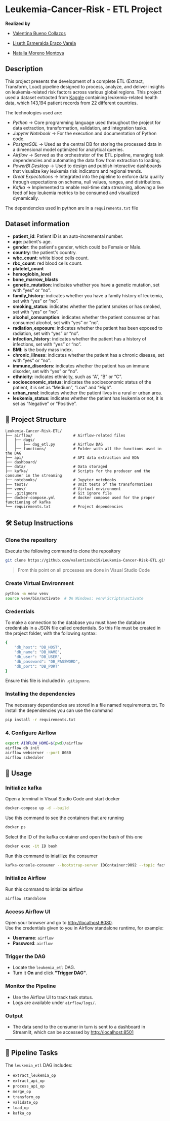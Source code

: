 # Leukemia-Cancer-Risk - ETL Project

**Realized by**
* [Valentina Bueno Collazos](https://github.com/valentinabc19)

* [Liseth Esmeralda Erazo Varela](https://github.com/memerazo)

* [Natalia Moreno Montoya](https://github.com/natam226)

## Description

This project presents the development of a complete ETL (Extract, Transform, Load) pipeline designed to process, analyze, and deliver insights on leukemia-related risk factors across various global regions. This project used a dataset extracted from [Kaggle](https://www.kaggle.com/datasets/ankushpanday1/leukemia-cancer-risk-prediction-dataset?resource=download) containing leukemia-related health data, which 143,194 patient records from 22 different countries.

The technologies used are:

- *Python* → Core programming language used throughout the project for data extraction, transformation, validation, and integration tasks.
- *Jupyter Notebook* → For the execution and documentation of Python code.
- *PostgreSQL* → Used as the central DB for storing the processed data in a dimensional model optimized for analytical queries.
- *Airflow* → Served as the orchestrator of the ETL pipeline, managing task dependencies and automating the data flow from extraction to loading.
- *PowerBI Desktop* → Used to design and publish interactive dashboards that visualize key leukemia risk indicators and regional trends.
- *Great Expectations* → Integrated into the pipeline to enforce data quality through expectations on schema, null values, ranges, and distributions.
- *Kafka* → Implemented to enable real-time data streaming, allowing a live feed of key leukemia metrics to be consumed and visualized dynamically.

The dependencies used in python are in a `requirements.txt` file

## Dataset information

- **patient_id**: Patient ID is an auto-incremental number.
- **age**: patient's age.
- **gender**: the patient's gender, which could be Female or Male.
- **country**: the patient's country.
- **wbc_count**: white blood cells count. 
- **rbc_count**: red blood cells count.
- **platelet_count**
- **hemoglobin_level**
- **bone_marrow_blasts**
- **genetic_mutation**: indicates whether you have a genetic mutation, set with “yes” or “no”.
- **family_history**: indicates whether you have a family history of leukemia, set with “yes” or “no”.
- **smoking_status**: indicates whether the patient smokes or has smoked, set with “yes” or “no”.
- **alcohol_consumption**: indicates whether the patient consumes or has consumed alcohol, set with “yes” or “no”.
- **radiation_exposure**: indicates whether the patient has been exposed to radiation, set with “yes” or “no”.
- **infection_history**: indicates whether the patient has a history of infections, set with “yes” or “no”.
- **BMI**: is the body mass index.
- **chronic_illness**: indicates whether the patient has a chronic disease, set with “yes” or “no”.
- **immune_disorders:** indicates whether the patient has an immune disorder, set with “yes” or “no”.
- **ethnicity**: indicates ethnicity, such as “A”, “B” or “C”.
- **socioeconomic_status**: indicates the socioeconomic status of the patient, it is set as “Medium”, “Low” and “High”.
- **urban_rural**: indicates whether the patient lives in a rural or urban area.
- **leukemia_status**: indicates whether the patient has leukemia or not, it is set as “Negative” or “Positive”.


## 📂 Project Structure

```
Leukemia-Cancer-Risk-ETL/
├── airflow/                  # Airflow-related files
│   ├── dags/                      
│   │   ├── dag_etl.py        # Airflow DAG
│   ├── functions/            # Folder with all the functions used in the DAG
├── api/                      # API data extraction and EDA
├── dashboard/
├── data/                     # Data storaged
├── kafka/                    # Scripts for the producer and the consumer in the streaming  
├── notebooks/                # Jupyter notebooks
├── tests/                    # Unit tests of the transformations
├── venv/                     # Virtual environment
├── .gitignore                # Git ignore file
├── docker-compose.yml        # docker compose used for the proper functioning of kafka
└── requirements.txt          # Project dependencies
```

## 🛠️ Setup Instructions

### Clone the repository

Execute the following command to clone the repository

```bash
git clone https://github.com/valentinabc19/Leukemia-Cancer-Risk-ETL.git

```
> From this point on all processes are done in Visual Studio Code

### Create Virtual Environment
```bash
python -m venv venv
source venv/bin/activate  # On Windows: venv\Scripts\activate
```

### Credentials
To make a connection to the database you must have the database credentials in a JSON file called credentials. So this file must be created in the project folder, with the following syntax:

```bash
{
    "db_host": "DB_HOST",
    "db_name": "DB_NAME",
    "db_user": "DB_USER",
    "db_password": "DB_PASSWORD",
    "db_port": "DB_PORT"    
}
```
Ensure this file is included in `.gitignore`.

### Installing the dependencies
The necessary dependencies are stored in a file named requirements.txt. To install the dependencies you can use the command
```bash
pip install -r requirements.txt
```

### 4. Configure Airflow

```bash
export AIRFLOW_HOME=$(pwd)/airflow
airflow db init
airflow webserver --port 8080
airflow scheduler
```

## 🚀 Usage

### Initialize kafka

Open a terminal in Visual Studio Code and start docker
```bash
docker-compose up -d --build
```

Use this command to see the containers that are running
```bash
docker ps
```

Select the ID of the kafka container and open the bash of this one
```bash
docker exec -it ID bash
```

Run this command to iniatilize the consumer
```bash
kafka-console-consumer --bootstrap-server IDContainer:9092 --topic fact_table --from-beginning
```

### Initialize Airflow

Run this command to initialize airflow
```bash
airflow standalone
```

### Access Airflow UI

Open your browser and go to [http://localhost:8080](http://localhost:8080).  
Use the credentials given to you in Airflow standalone runtime, for example:  
- **Username**: `airflow`  
- **Password**: `airflow`

### Trigger the DAG

- Locate the `leukemia_etl` DAG.
- Turn it **On** and click **"Trigger DAG"**.

### Monitor the Pipeline

- Use the Airflow UI to track task status.
- Logs are available under `airflow/logs/`.

### Output

- The data send to the consumer in turn is sent to a dashboard in Streamlit, which can be accessed by [http://localhost:8501](http://localhost:8501)
---

## 📝 Pipeline Tasks

The `leukemia_etl` DAG includes:

- `extract_leukemia_op`
- `extract_api_op`
- `process_api_op`
- `merge_op`
- `transform_op`
- `validate_op`
- `load_op`
- `kafka_op`
